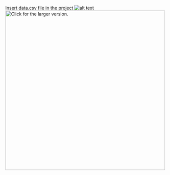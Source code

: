 Insert data.csv file in the project
![alt text](https://drive.google.com/file/d/19nXI3BpP4P4gYSzSOclZXURF2gwQA7LM/view?usp=sharing)
<a href="https://drive.google.com/uc?export=view&id=<ID>"><img src="https://drive.google.com/uc?export=view&id=<ID>" style="width: 500px; max-width: 100%; height: auto" title="Click for the larger version." /></a>
